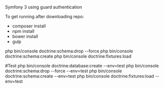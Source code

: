 Symfony 3 using guard authentication

To get running after downloading repo:
- composer install
- npm install
- bower install
- gulp

php bin/console doctrine:schema:drop --force
php bin/console doctrine:schema:create
php bin/console doctrine:fixtures:load

#Test
php bin/console doctrine:database:create --env=test
php bin/console doctrine:schema:drop --force --env=test
php bin/console doctrine:schema:create --env=test
php bin/console doctrine:fixtures:load --env=test
